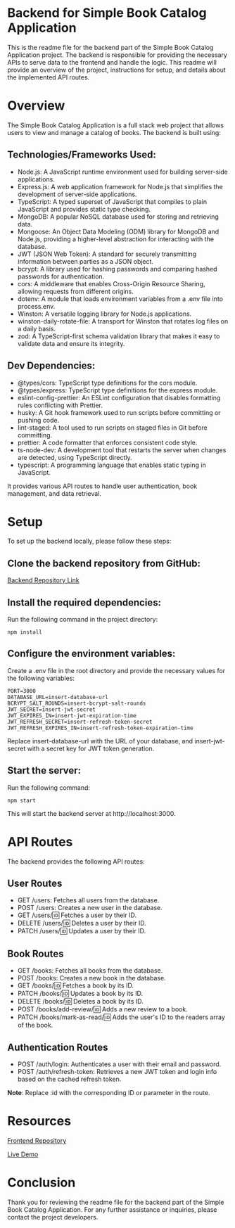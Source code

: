 # Backend for Simple Book Catalog Application

This is the readme file for the backend part of the Simple Book Catalog Application project. The backend is responsible for providing the necessary APIs to serve data to the frontend and handle the logic. This readme will provide an overview of the project, instructions for setup, and details about the implemented API routes.

# Overview

The Simple Book Catalog Application is a full stack web project that allows users to view and manage a catalog of books. The backend is built using:

## Technologies/Frameworks Used:

- Node.js: A JavaScript runtime environment used for building server-side applications.
- Express.js: A web application framework for Node.js that simplifies the development of server-side applications.
- TypeScript: A typed superset of JavaScript that compiles to plain JavaScript and provides static type checking.
- MongoDB: A popular NoSQL database used for storing and retrieving data.
- Mongoose: An Object Data Modeling (ODM) library for MongoDB and Node.js, providing a higher-level abstraction for interacting with the database.
- JWT (JSON Web Token): A standard for securely transmitting information between parties as a JSON object.
- bcrypt: A library used for hashing passwords and comparing hashed passwords for authentication.
- cors: A middleware that enables Cross-Origin Resource Sharing, allowing requests from different origins.
- dotenv: A module that loads environment variables from a .env file into process.env.
- Winston: A versatile logging library for Node.js applications.
- winston-daily-rotate-file: A transport for Winston that rotates log files on a daily basis.
- zod: A TypeScript-first schema validation library that makes it easy to validate data and ensure its integrity.

## Dev Dependencies:

- @types/cors: TypeScript type definitions for the cors module.
- @types/express: TypeScript type definitions for the express module.
- eslint-config-prettier: An ESLint configuration that disables formatting rules conflicting with Prettier.
- husky: A Git hook framework used to run scripts before committing or pushing code.
- lint-staged: A tool used to run scripts on staged files in Git before committing.
- prettier: A code formatter that enforces consistent code style.
- ts-node-dev: A development tool that restarts the server when changes are detected, using TypeScript directly.
- typescript: A programming language that enables static typing in JavaScript.

It provides various API routes to handle user authentication, book management, and data retrieval.

# Setup

To set up the backend locally, please follow these steps:

## Clone the backend repository from GitHub:

[Backend Repository Link](https://github.com/Labib2003/book-catalog-backend)

## Install the required dependencies:

Run the following command in the project directory:

```nodejs
npm install
```

## Configure the environment variables:

Create a .env file in the root directory and provide the necessary values for the following variables:

```.env
PORT=3000
DATABASE_URL=insert-database-url
BCRYPT_SALT_ROUNDS=insert-bcrypt-salt-rounds
JWT_SECRET=insert-jwt-secret
JWT_EXPIRES_IN=insert-jwt-expiration-time
JWT_REFRESH_SECRET=insert-refresh-token-secret
JWT_REFRESH_EXPIRES_IN=insert-refresh-token-expiration-time
```

Replace insert-database-url with the URL of your database, and insert-jwt-secret with a secret key for JWT token generation.

## Start the server:

Run the following command:

```nodejs
npm start
```

This will start the backend server at http://localhost:3000.

# API Routes

The backend provides the following API routes:

## User Routes

- GET /users: Fetches all users from the database.
- POST /users: Creates a new user in the database.
- GET /users/:id: Fetches a user by their ID.
- DELETE /users/:id: Deletes a user by their ID.
- PATCH /users/:id: Updates a user by their ID.

## Book Routes

- GET /books: Fetches all books from the database.
- POST /books: Creates a new book in the database.
- GET /books/:id: Fetches a book by its ID.
- PATCH /books/:id: Updates a book by its ID.
- DELETE /books/:id: Deletes a book by its ID.
- POST /books/add-review/:id: Adds a new review to a book.
- PATCH /books/mark-as-read/:id: Adds the user's ID to the readers array of the book.

## Authentication Routes

- POST /auth/login: Authenticates a user with their email and password.
- POST /auth/refresh-token: Retrieves a new JWT token and login info based on the cached refresh token.

**Note**: Replace :id with the corresponding ID or parameter in the route.

# Resources

[Frontend Repository]()

[Live Demo]()

# Conclusion

Thank you for reviewing the readme file for the backend part of the Simple Book Catalog Application. For any further assistance or inquiries, please contact the project developers.
